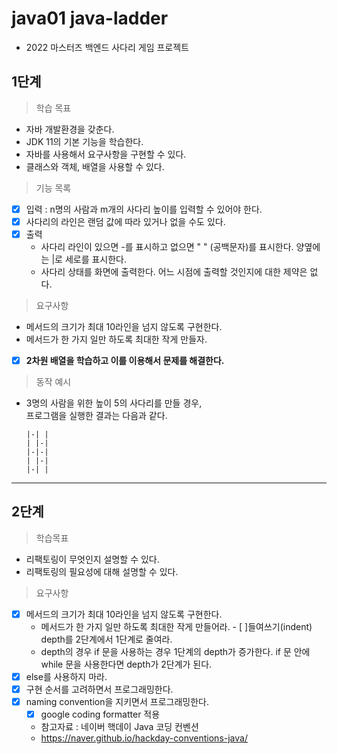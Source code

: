 # java01 java-ladder

- 2022 마스터즈 백엔드 사다리 게임 프로젝트

## 1단계

> 학습 목표

- 자바 개발환경을 갖춘다.
- JDK 11의 기본 기능을 학습한다.
- 자바를 사용해서 요구사항을 구현할 수 있다.
- 클래스와 객체, 배열을 사용할 수 있다.

> 기능 목록

- [x] 입력 : n명의 사람과 m개의 사다리 높이를 입력할 수 있어야 한다.
- [x] 사다리의 라인은 랜덤 값에 따라 있거나 없을 수도 있다.
- [x] 출력
    - 사다리 라인이 있으면 -를 표시하고 없으면 " " (공백문자)를 표시한다. 양옆에는 |로 세로를 표시한다.
    - 사다리 상태를 화면에 출력한다. 어느 시점에 출력할 것인지에 대한 제약은 없다.

> 요구사항

- 메서드의 크기가 최대 10라인을 넘지 않도록 구현한다.
- 메서드가 한 가지 일만 하도록 최대한 작게 만들자.
- [x] **2차원 배열을 학습하고 이를 이용해서 문제를 해결한다.**

> 동작 예시

- 3명의 사람을 위한 높이 5의 사다리를 만들 경우,    
  프로그램을 실행한 결과는 다음과 같다.
  ```
  |-| |
  | |-|
  |-|-|
  | |-|
  |-| |
  ```

___

## 2단계

> 학습목표

- 리팩토링이 무엇인지 설명할 수 있다.
- 리팩토링의 필요성에 대해 설명할 수 있다.

> 요구사항

- [x] 메서드의 크기가 최대 10라인을 넘지 않도록 구현한다.
    - 메서드가 한 가지 일만 하도록 최대한 작게 만들어라. - [ ]들여쓰기(indent) depth를 2단계에서 1단계로 줄여라.
    - depth의 경우 if 문을 사용하는 경우 1단계의 depth가 증가한다. if 문 안에 while 문을 사용한다면 depth가 2단계가 된다.
- [x] else를 사용하지 마라.
- [x] 구현 순서를 고려하면서 프로그래밍한다.
- [x] naming convention을 지키면서 프로그래밍한다.
    - [x] google coding formatter 적용
    - 참고자료 : 네이버 핵데이 Java 코딩 컨벤션
    - https://naver.github.io/hackday-conventions-java/
